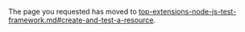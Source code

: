 
The page you requested has moved to [top-extensions-node-js-test-framework.md#create-and-test-a-resource](top-extensions-node-js-test-framework.md#create-and-test-a-resource).